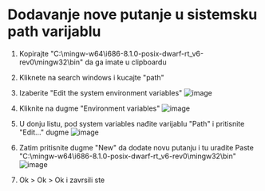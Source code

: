# Dodavanje nove putanje u sistemsku path varijablu

1) Kopirajte "C:\mingw-w64\i686-8.1.0-posix-dwarf-rt_v6-rev0\mingw32\bin" da ga imate u clipboardu
2) Kliknete na search windows i kucajte "path"
3) Izaberite "Edit the system environment variables"
![image](https://user-images.githubusercontent.com/15649940/67143573-07ef6f80-f26d-11e9-8f5c-7143723516ae.png)

4) Kliknite na dugme "Environment variables"
![image](https://user-images.githubusercontent.com/15649940/67143578-10e04100-f26d-11e9-9ef6-1f685f61b530.png)

5) U donju listu, pod system variables nađite varijablu "Path" i pritisnite "Edit..." dugme
![image](https://user-images.githubusercontent.com/15649940/67143581-1d649980-f26d-11e9-926f-5b0b109bfa8b.png)

6) Zatim pritisnite dugme "New" da dodate novu putanju i tu uradite Paste "C:\mingw-w64\i686-8.1.0-posix-dwarf-rt_v6-rev0\mingw32\bin"
![image](https://user-images.githubusercontent.com/15649940/67143594-49801a80-f26d-11e9-822a-404adaa66781.png)

7) Ok > Ok > Ok i zavrsili ste
